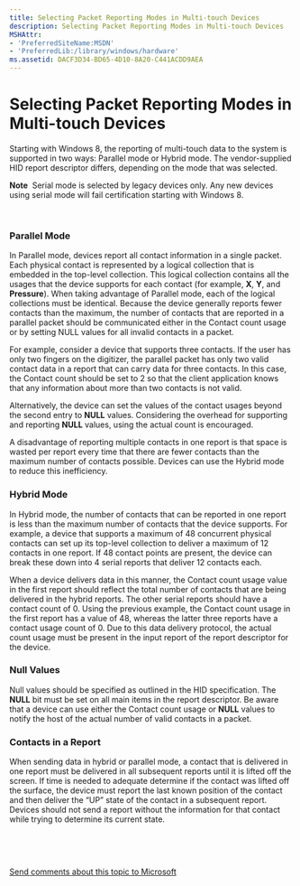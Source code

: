 ```yaml
---
title: Selecting Packet Reporting Modes in Multi-touch Devices
description: Selecting Packet Reporting Modes in Multi-touch Devices
MSHAttr:
- 'PreferredSiteName:MSDN'
- 'PreferredLib:/library/windows/hardware'
ms.assetid: DACF3D34-BD65-4D10-8A20-C441ACDD9AEA
---
```


# Selecting Packet Reporting Modes in Multi-touch Devices


Starting with Windows 8, the reporting of multi-touch data to the system is supported in two ways: Parallel mode or Hybrid mode. The vendor-supplied HID report descriptor differs, depending on the mode that was selected.

**Note**  Serial mode is selected by legacy devices only. Any new devices using serial mode will fail certification starting with Windows 8.

 

### Parallel Mode

In Parallel mode, devices report all contact information in a single packet. Each physical contact is represented by a logical collection that is embedded in the top-level collection. This logical collection contains all the usages that the device supports for each contact (for example, **X**, **Y**, and **Pressure**). When taking advantage of Parallel mode, each of the logical collections must be identical. Because the device generally reports fewer contacts than the maximum, the number of contacts that are reported in a parallel packet should be communicated either in the Contact count usage or by setting NULL values for all invalid contacts in a packet.

For example, consider a device that supports three contacts. If the user has only two fingers on the digitizer, the parallel packet has only two valid contact data in a report that can carry data for three contacts. In this case, the Contact count should be set to 2 so that the client application knows that any information about more than two contacts is not valid.

Alternatively, the device can set the values of the contact usages beyond the second entry to **NULL** values. Considering the overhead for supporting and reporting **NULL** values, using the actual count is encouraged.

A disadvantage of reporting multiple contacts in one report is that space is wasted per report every time that there are fewer contacts than the maximum number of contacts possible. Devices can use the Hybrid mode to reduce this inefficiency.

### Hybrid Mode

In Hybrid mode, the number of contacts that can be reported in one report is less than the maximum number of contacts that the device supports. For example, a device that supports a maximum of 48 concurrent physical contacts can set up its top-level collection to deliver a maximum of 12 contacts in one report. If 48 contact points are present, the device can break these down into 4 serial reports that deliver 12 contacts each.

When a device delivers data in this manner, the Contact count usage value in the first report should reflect the total number of contacts that are being delivered in the hybrid reports. The other serial reports should have a contact count of 0. Using the previous example, the Contact count usage in the first report has a value of 48, whereas the latter three reports have a contact usage count of 0. Due to this data delivery protocol, the actual count usage must be present in the input report of the report descriptor for the device.

### Null Values

Null values should be specified as outlined in the HID specification. The **NULL** bit must be set on all main items in the report descriptor. Be aware that a device can use either the Contact count usage or **NULL** values to notify the host of the actual number of valid contacts in a packet.

### Contacts in a Report

When sending data in hybrid or parallel mode, a contact that is delivered in one report must be delivered in all subsequent reports until it is lifted off the screen. If time is needed to adequate determine if the contact was lifted off the surface, the device must report the last known position of the contact and then deliver the “UP” state of the contact in a subsequent report. Devices should not send a report without the information for that contact while trying to determine its current state.

 

 

[Send comments about this topic to Microsoft](mailto:wsddocfb@microsoft.com?subject=Documentation%20feedback%20%5Bp_WEG_Hardware\p_weg_hardware%5D:%20Selecting%20Packet%20Reporting%20Modes%20in%20Multi-touch%20Devices%20%20RELEASE:%20%2811/28/2016%29&body=%0A%0APRIVACY%20STATEMENT%0A%0AWe%20use%20your%20feedback%20to%20improve%20the%20documentation.%20We%20don't%20use%20your%20email%20address%20for%20any%20other%20purpose,%20and%20we'll%20remove%20your%20email%20address%20from%20our%20system%20after%20the%20issue%20that%20you're%20reporting%20is%20fixed.%20While%20we're%20working%20to%20fix%20this%20issue,%20we%20might%20send%20you%20an%20email%20message%20to%20ask%20for%20more%20info.%20Later,%20we%20might%20also%20send%20you%20an%20email%20message%20to%20let%20you%20know%20that%20we've%20addressed%20your%20feedback.%0A%0AFor%20more%20info%20about%20Microsoft's%20privacy%20policy,%20see%20http://privacy.microsoft.com/default.aspx. "Send comments about this topic to Microsoft")




